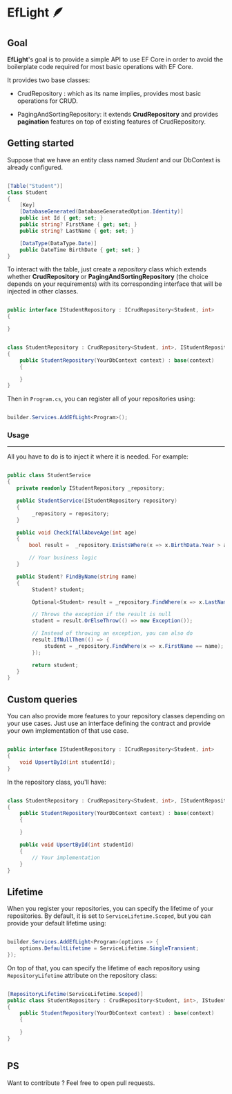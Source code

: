 # EfLight 🪶

## Goal

**EfLight**'s goal is to provide a simple API to use EF Core in order to avoid the boilerplate code required for most basic operations with EF Core.

It provides two base classes:

- CrudRepository : which as its name implies, provides most basic operations for CRUD.

- PagingAndSortingRepository: it extends **CrudRepository** and provides **pagination** features on top of existing features of CrudRepository.

## Getting started

Suppose that we have an entity class named _Student_ and our DbContext is already configured.

```cs

[Table("Student")]
class Student
{
    [Key]
    [DatabaseGenerated(DatabaseGeneratedOption.Identity)]
    public int Id { get; set; }
    public string? FirstName { get; set; }
    public string? LastName { get; set; }

    [DataType(DataType.Date)]
    public DateTime BirthDate { get; set; }
}

```

To interact with the table, just create a _repository_ class which extends whether **CrudRepository** or **PagingAndSortingRepository** (the choice depends on your requirements) with its corresponding interface that will be injected in other classes.

```cs

public interface IStudentRepository : ICrudRepository<Student, int>
{

}


class StudentRepository : CrudRepository<Student, int>, IStudentRepository
{
    public StudentRepository(YourDbContext context) : base(context)
    {

    }
}

```

Then in `Program.cs`, you can register all of your repositories using:

```cs

builder.Services.AddEfLight<Program>();

```


### Usage
---
All you have to do is to inject it where it is needed. For example:

```cs

public class StudentService
{
   private readonly IStudentRepository _repository;

   public StudentService(IStudentRepository repository)
   {
        _repository = repository;
   }

   public void CheckIfAllAboveAge(int age)
   {
       bool result =  _repository.ExistsWhere(x => x.BirthData.Year > age);

       // Your business logic
   }

   public Student? FindByName(string name)
   {
        Student? student;

        Optional<Student> result = _repository.FindWhere(x => x.LastName == name);

        // Throws the exception if the result is null
        student = result.OrElseThrow(() => new Exception());

        // Instead of throwing an exception, you can also do
        result.IfNullThen(() => {
            student = _repository.FindWhere(x => x.FirstName == name);
        });

        return student;
   }
}

```

## Custom queries

You can also provide more features to your repository classes depending on your use cases. Just use an interface defining the contract and provide your own implementation of that use case.

```cs

public interface IStudentRepository : ICrudRepository<Student, int>
{
    void UpsertById(int studentId);
}

```

In the repository class, you'll have:

```cs

class StudentRepository : CrudRepository<Student, int>, IStudentRepository
{
    public StudentRepository(YourDbContext context) : base(context)
    {

    }

    public void UpsertById(int studentId)
    {
        // Your implementation
    }
}

```

## Lifetime

When you register your repositories, you can specify the lifetime of your repositories. By default, it is set to `ServiceLifetime.Scoped`,
but you can provide your default lifetime using:

```cs

builder.Services.AddEfLight<Program>(options => {
    options.DefaultLifetime = ServiceLifetime.SingleTransient;
});

```

On top of that, you can specify the lifetime of each repository using
`RepositoryLifetime` attribute on the repository class:

```cs

[RepositoryLifetime(ServiceLifetime.Scoped)]
public class StudentRepository : CrudRepository<Student, int>, IStudentRepository
{
    public StudentRepository(YourDbContext context) : base(context)
    {

    }
}

```

```

```


## PS

Want to contribute ? Feel free to open pull requests.

